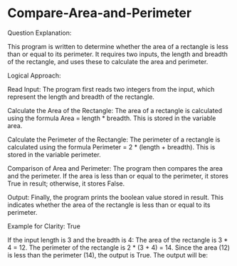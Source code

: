 # Compare-Area-and-Perimeter

Question Explanation:

This program is written to determine whether the area of a rectangle is less than or equal to its perimeter. It requires two inputs, the length and breadth of the rectangle, and uses these to calculate the area and perimeter.

Logical Approach:

Read Input:
The program first reads two integers from the input, which represent the length and breadth of the rectangle.

Calculate the Area of the Rectangle:
The area of a rectangle is calculated using the formula Area = length * breadth. This is stored in the variable area.

Calculate the Perimeter of the Rectangle:
The perimeter of a rectangle is calculated using the formula Perimeter = 2 * (length + breadth). This is stored in the variable perimeter.

Comparison of Area and Perimeter:
The program then compares the area and the perimeter. If the area is less than or equal to the perimeter, it stores True in result; otherwise, it stores False.

Output:
Finally, the program prints the boolean value stored in result. This indicates whether the area of the rectangle is less than or equal to its perimeter.

Example for Clarity:
True


If the input length is 3 and the breadth is 4:
The area of the rectangle is 3 * 4 = 12.
The perimeter of the rectangle is 2 * (3 + 4) = 14.
Since the area (12) is less than the perimeter (14), the output is True.
The output will be:

